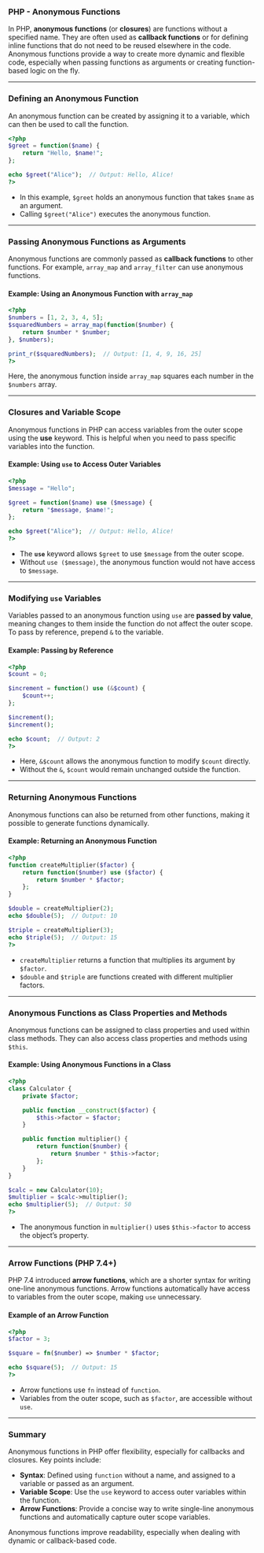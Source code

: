 ### PHP - Anonymous Functions

In PHP, **anonymous functions** (or **closures**) are functions without a specified name. They are often used as **callback functions** or for defining inline functions that do not need to be reused elsewhere in the code. Anonymous functions provide a way to create more dynamic and flexible code, especially when passing functions as arguments or creating function-based logic on the fly.

---

### Defining an Anonymous Function

An anonymous function can be created by assigning it to a variable, which can then be used to call the function.

```php
<?php
$greet = function($name) {
    return "Hello, $name!";
};

echo $greet("Alice");  // Output: Hello, Alice!
?>
```

- In this example, `$greet` holds an anonymous function that takes `$name` as an argument.
- Calling `$greet("Alice")` executes the anonymous function.

---

### Passing Anonymous Functions as Arguments

Anonymous functions are commonly passed as **callback functions** to other functions. For example, `array_map` and `array_filter` can use anonymous functions.

#### Example: Using an Anonymous Function with `array_map`

```php
<?php
$numbers = [1, 2, 3, 4, 5];
$squaredNumbers = array_map(function($number) {
    return $number * $number;
}, $numbers);

print_r($squaredNumbers);  // Output: [1, 4, 9, 16, 25]
?>
```

Here, the anonymous function inside `array_map` squares each number in the `$numbers` array.

---

### Closures and Variable Scope

Anonymous functions in PHP can access variables from the outer scope using the **use** keyword. This is helpful when you need to pass specific variables into the function.

#### Example: Using `use` to Access Outer Variables

```php
<?php
$message = "Hello";

$greet = function($name) use ($message) {
    return "$message, $name!";
};

echo $greet("Alice");  // Output: Hello, Alice!
?>
```

- The **`use`** keyword allows `$greet` to use `$message` from the outer scope.
- Without `use ($message)`, the anonymous function would not have access to `$message`.

---

### Modifying `use` Variables

Variables passed to an anonymous function using `use` are **passed by value**, meaning changes to them inside the function do not affect the outer scope. To pass by reference, prepend `&` to the variable.

#### Example: Passing by Reference

```php
<?php
$count = 0;

$increment = function() use (&$count) {
    $count++;
};

$increment();
$increment();

echo $count;  // Output: 2
?>
```

- Here, `&$count` allows the anonymous function to modify `$count` directly.
- Without the `&`, `$count` would remain unchanged outside the function.

---

### Returning Anonymous Functions

Anonymous functions can also be returned from other functions, making it possible to generate functions dynamically.

#### Example: Returning an Anonymous Function

```php
<?php
function createMultiplier($factor) {
    return function($number) use ($factor) {
        return $number * $factor;
    };
}

$double = createMultiplier(2);
echo $double(5);  // Output: 10

$triple = createMultiplier(3);
echo $triple(5);  // Output: 15
?>
```

- `createMultiplier` returns a function that multiplies its argument by `$factor`.
- `$double` and `$triple` are functions created with different multiplier factors.

---

### Anonymous Functions as Class Properties and Methods

Anonymous functions can be assigned to class properties and used within class methods. They can also access class properties and methods using `$this`.

#### Example: Using Anonymous Functions in a Class

```php
<?php
class Calculator {
    private $factor;

    public function __construct($factor) {
        $this->factor = $factor;
    }

    public function multiplier() {
        return function($number) {
            return $number * $this->factor;
        };
    }
}

$calc = new Calculator(10);
$multiplier = $calc->multiplier();
echo $multiplier(5);  // Output: 50
?>
```

- The anonymous function in `multiplier()` uses `$this->factor` to access the object’s property.

---

### Arrow Functions (PHP 7.4+)

PHP 7.4 introduced **arrow functions**, which are a shorter syntax for writing one-line anonymous functions. Arrow functions automatically have access to variables from the outer scope, making `use` unnecessary.

#### Example of an Arrow Function

```php
<?php
$factor = 3;

$square = fn($number) => $number * $factor;

echo $square(5);  // Output: 15
?>
```

- Arrow functions use `fn` instead of `function`.
- Variables from the outer scope, such as `$factor`, are accessible without `use`.

---

### Summary

Anonymous functions in PHP offer flexibility, especially for callbacks and closures. Key points include:

- **Syntax**: Defined using `function` without a name, and assigned to a variable or passed as an argument.
- **Variable Scope**: Use the `use` keyword to access outer variables within the function.
- **Arrow Functions**: Provide a concise way to write single-line anonymous functions and automatically capture outer scope variables.

Anonymous functions improve readability, especially when dealing with dynamic or callback-based code.
